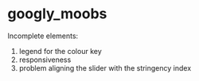 # googly_moobs

Incomplete elements:

1. legend for the colour key
2. responsiveness
3. problem aligning the slider with the stringency index


